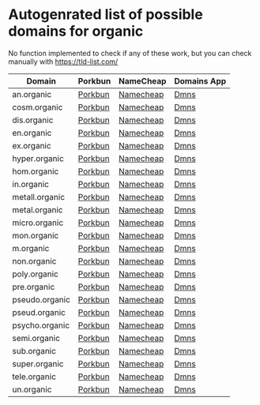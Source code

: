 # Autogenrated list of possible domains for organic

No function implemented to check if any of these work, but you can check manually with https://tld-list.com/

| Domain | Porkbun | NameCheap | Domains App |
|---|---|---|---|
| an.organic | [Porkbun](https://porkbun.com/checkout/search?prb=e814663da1&tlds=&idnLanguage=&search=search&q=an.organic) | [Namecheap](https://www.namecheap.com/domains/registration/results/?domain=an.organic) | [Dmns](https://dmns.app/domains?q=an.organic) |
| cosm.organic | [Porkbun](https://porkbun.com/checkout/search?prb=e814663da1&tlds=&idnLanguage=&search=search&q=cosm.organic) | [Namecheap](https://www.namecheap.com/domains/registration/results/?domain=cosm.organic) | [Dmns](https://dmns.app/domains?q=cosm.organic) |
| dis.organic | [Porkbun](https://porkbun.com/checkout/search?prb=e814663da1&tlds=&idnLanguage=&search=search&q=dis.organic) | [Namecheap](https://www.namecheap.com/domains/registration/results/?domain=dis.organic) | [Dmns](https://dmns.app/domains?q=dis.organic) |
| en.organic | [Porkbun](https://porkbun.com/checkout/search?prb=e814663da1&tlds=&idnLanguage=&search=search&q=en.organic) | [Namecheap](https://www.namecheap.com/domains/registration/results/?domain=en.organic) | [Dmns](https://dmns.app/domains?q=en.organic) |
| ex.organic | [Porkbun](https://porkbun.com/checkout/search?prb=e814663da1&tlds=&idnLanguage=&search=search&q=ex.organic) | [Namecheap](https://www.namecheap.com/domains/registration/results/?domain=ex.organic) | [Dmns](https://dmns.app/domains?q=ex.organic) |
| hyper.organic | [Porkbun](https://porkbun.com/checkout/search?prb=e814663da1&tlds=&idnLanguage=&search=search&q=hyper.organic) | [Namecheap](https://www.namecheap.com/domains/registration/results/?domain=hyper.organic) | [Dmns](https://dmns.app/domains?q=hyper.organic) |
| hom.organic | [Porkbun](https://porkbun.com/checkout/search?prb=e814663da1&tlds=&idnLanguage=&search=search&q=hom.organic) | [Namecheap](https://www.namecheap.com/domains/registration/results/?domain=hom.organic) | [Dmns](https://dmns.app/domains?q=hom.organic) |
| in.organic | [Porkbun](https://porkbun.com/checkout/search?prb=e814663da1&tlds=&idnLanguage=&search=search&q=in.organic) | [Namecheap](https://www.namecheap.com/domains/registration/results/?domain=in.organic) | [Dmns](https://dmns.app/domains?q=in.organic) |
| metall.organic | [Porkbun](https://porkbun.com/checkout/search?prb=e814663da1&tlds=&idnLanguage=&search=search&q=metall.organic) | [Namecheap](https://www.namecheap.com/domains/registration/results/?domain=metall.organic) | [Dmns](https://dmns.app/domains?q=metall.organic) |
| metal.organic | [Porkbun](https://porkbun.com/checkout/search?prb=e814663da1&tlds=&idnLanguage=&search=search&q=metal.organic) | [Namecheap](https://www.namecheap.com/domains/registration/results/?domain=metal.organic) | [Dmns](https://dmns.app/domains?q=metal.organic) |
| micro.organic | [Porkbun](https://porkbun.com/checkout/search?prb=e814663da1&tlds=&idnLanguage=&search=search&q=micro.organic) | [Namecheap](https://www.namecheap.com/domains/registration/results/?domain=micro.organic) | [Dmns](https://dmns.app/domains?q=micro.organic) |
| mon.organic | [Porkbun](https://porkbun.com/checkout/search?prb=e814663da1&tlds=&idnLanguage=&search=search&q=mon.organic) | [Namecheap](https://www.namecheap.com/domains/registration/results/?domain=mon.organic) | [Dmns](https://dmns.app/domains?q=mon.organic) |
| m.organic | [Porkbun](https://porkbun.com/checkout/search?prb=e814663da1&tlds=&idnLanguage=&search=search&q=m.organic) | [Namecheap](https://www.namecheap.com/domains/registration/results/?domain=m.organic) | [Dmns](https://dmns.app/domains?q=m.organic) |
| non.organic | [Porkbun](https://porkbun.com/checkout/search?prb=e814663da1&tlds=&idnLanguage=&search=search&q=non.organic) | [Namecheap](https://www.namecheap.com/domains/registration/results/?domain=non.organic) | [Dmns](https://dmns.app/domains?q=non.organic) |
| poly.organic | [Porkbun](https://porkbun.com/checkout/search?prb=e814663da1&tlds=&idnLanguage=&search=search&q=poly.organic) | [Namecheap](https://www.namecheap.com/domains/registration/results/?domain=poly.organic) | [Dmns](https://dmns.app/domains?q=poly.organic) |
| pre.organic | [Porkbun](https://porkbun.com/checkout/search?prb=e814663da1&tlds=&idnLanguage=&search=search&q=pre.organic) | [Namecheap](https://www.namecheap.com/domains/registration/results/?domain=pre.organic) | [Dmns](https://dmns.app/domains?q=pre.organic) |
| pseudo.organic | [Porkbun](https://porkbun.com/checkout/search?prb=e814663da1&tlds=&idnLanguage=&search=search&q=pseudo.organic) | [Namecheap](https://www.namecheap.com/domains/registration/results/?domain=pseudo.organic) | [Dmns](https://dmns.app/domains?q=pseudo.organic) |
| pseud.organic | [Porkbun](https://porkbun.com/checkout/search?prb=e814663da1&tlds=&idnLanguage=&search=search&q=pseud.organic) | [Namecheap](https://www.namecheap.com/domains/registration/results/?domain=pseud.organic) | [Dmns](https://dmns.app/domains?q=pseud.organic) |
| psycho.organic | [Porkbun](https://porkbun.com/checkout/search?prb=e814663da1&tlds=&idnLanguage=&search=search&q=psycho.organic) | [Namecheap](https://www.namecheap.com/domains/registration/results/?domain=psycho.organic) | [Dmns](https://dmns.app/domains?q=psycho.organic) |
| semi.organic | [Porkbun](https://porkbun.com/checkout/search?prb=e814663da1&tlds=&idnLanguage=&search=search&q=semi.organic) | [Namecheap](https://www.namecheap.com/domains/registration/results/?domain=semi.organic) | [Dmns](https://dmns.app/domains?q=semi.organic) |
| sub.organic | [Porkbun](https://porkbun.com/checkout/search?prb=e814663da1&tlds=&idnLanguage=&search=search&q=sub.organic) | [Namecheap](https://www.namecheap.com/domains/registration/results/?domain=sub.organic) | [Dmns](https://dmns.app/domains?q=sub.organic) |
| super.organic | [Porkbun](https://porkbun.com/checkout/search?prb=e814663da1&tlds=&idnLanguage=&search=search&q=super.organic) | [Namecheap](https://www.namecheap.com/domains/registration/results/?domain=super.organic) | [Dmns](https://dmns.app/domains?q=super.organic) |
| tele.organic | [Porkbun](https://porkbun.com/checkout/search?prb=e814663da1&tlds=&idnLanguage=&search=search&q=tele.organic) | [Namecheap](https://www.namecheap.com/domains/registration/results/?domain=tele.organic) | [Dmns](https://dmns.app/domains?q=tele.organic) |
| un.organic | [Porkbun](https://porkbun.com/checkout/search?prb=e814663da1&tlds=&idnLanguage=&search=search&q=un.organic) | [Namecheap](https://www.namecheap.com/domains/registration/results/?domain=un.organic) | [Dmns](https://dmns.app/domains?q=un.organic) |
